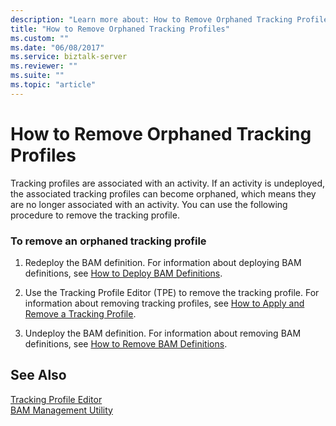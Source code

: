 ```yaml
---
description: "Learn more about: How to Remove Orphaned Tracking Profiles"
title: "How to Remove Orphaned Tracking Profiles"
ms.custom: ""
ms.date: "06/08/2017"
ms.service: biztalk-server
ms.reviewer: ""
ms.suite: ""
ms.topic: "article"
---
```

# How to Remove Orphaned Tracking Profiles
Tracking profiles are associated with an activity. If an activity is undeployed, the associated tracking profiles can become orphaned, which means they are no longer associated with an activity. You can use the following procedure to remove the tracking profile.  
  
### To remove an orphaned tracking profile  
  
1.  Redeploy the BAM definition. For information about deploying BAM definitions, see [How to Deploy BAM Definitions](../core/how-to-deploy-bam-definitions.md).  
  
2.  Use the Tracking Profile Editor (TPE) to remove the tracking profile. For information about removing tracking profiles, see [How to Apply and Remove a Tracking Profile](../core/how-to-apply-and-remove-a-tracking-profile.md).  
  
3.  Undeploy the BAM definition. For information about removing BAM definitions, see [How to Remove BAM Definitions](../core/how-to-remove-bam-definitions.md).  
  
## See Also  
 [Tracking Profile Editor](../core/tracking-profile-editor.md)   
 [BAM Management Utility](../core/bam-management-utility.md)
